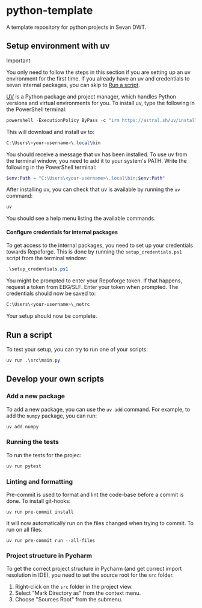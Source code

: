 # python-template
A template repository for python projects in Sevan DWT.

## Setup environment with uv

> [!IMPORTANT]
> You only need to follow the steps in this section if you are setting up an uv environment for the first time. If you already have an uv and credentials to sevan internal packages, you can skip to [Run a script](#run-a-script).

[UV](https://docs.astral.sh/uv/) is a Python package and project manager, which handles Python versions and virtual environments for you.
To install uv, type the following in the PowerShell terminal:

```powershell
powershell -ExecutionPolicy ByPass -c "irm https://astral.sh/uv/install.ps1 | iex"
```

This will download and install uv to:

```powershell
C:\Users\<your-username>\.local\bin
```

You should receive a message that uv has been installed.
To use uv from the terminal window, you need to add it to your system's PATH.
Write the following in the PowerShell terminal:

```powershell
$env:Path = "C:\Users\<your-username>\.local\bin;$env:Path"
```

After installing uv, you can check that uv is available by running the `uv` command:

```powershell
uv
```

You should see a help menu listing the available commands.


#### Configure credentials for internal packages

To get access to the internal packages, you need to set up your credentials towards Repoforge.
This is done by running the `setup_credentials.ps1` script from the terminal window:

```powershell
.\setup_credentials.ps1
```

You might be prompted to enter your Repoforge token. If that happens, request a token from EBG/SLF.
Enter your token when prompted. The credentials should now be saved to:

```powershell
C:\Users\<your-username>\_netrc
```

Your setup should now be complete.


## Run a script

To test your setup, you can try to run one of your scripts:

```powershell
uv run .\src\main.py
```

## Develop your own scripts

### Add a new package

To add a new package, you can use the `uv add` command. For example, to add the `numpy` package, you can run:

```powershell
uv add numpy
```

### Running the tests

To run the tests for the projec:

```powershell
uv run pytest
```

### Linting and formatting

Pre-commit is used to format and lint the code-base before a commit is done. To install git-hooks:

```console
uv run pre-commit install
```
It will now automatically run on the files changed when trying to commit. To run on all files:

```console
uv run pre-commit run --all-files
```

### Project structure in Pycharm
To get the correct project structure in Pycharm (and get correct import resolution in IDE), you need to set the source root for the `src` folder.

1. Right-click on the `src` folder in the project view.
2. Select "Mark Directory as" from the context menu.
3. Choose "Sources Root" from the submenu.
